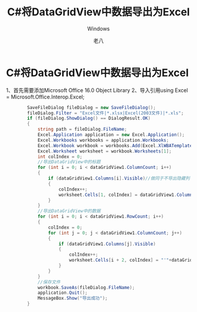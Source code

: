 ﻿---
layout: post
title: C#将DataGridView中数据导出为Excel
subtitle: Windows
categories: markdown
author: 老八
categories: zyy
tags: Windows Winform Excel 窗体
---
# C#将DataGridView中数据导出为Excel
1、首先需要添加Microsoft Office 16.0 Object Library
2、导入引用using Excel = Microsoft.Office.Interop.Excel;
```csharp
		SaveFileDialog fileDialog = new SaveFileDialog();
        fileDialog.Filter = "Excel文件|*.xlsx|Excel(2003文件)|*.xls";
        if (fileDialog.ShowDialog() == DialogResult.OK)
        {
            string path = fileDialog.FileName;
            Excel.Application application = new Excel.Application();
            Excel.Workbooks workbooks = application.Workbooks;
            Excel.Workbook workbook = workbooks.Add(Excel.XlWBATemplate.xlWBATWorksheet);
            Excel.Worksheet worksheet = workbook.Worksheets[1];
            int colIndex = 0;
            //导出DataGridView中的标题
            for (int i = 0; i < dataGridView1.ColumnCount; i++)
            {
                if (dataGridView1.Columns[i].Visible)//做同于不导出隐藏列
                {
                    colIndex++;
                    worksheet.Cells[1, colIndex] = dataGridView1.Columns[i].HeaderText;
                }
            }
            //导出DataGridView中的数据
            for (int i = 0; i < dataGridView1.RowCount; i++)
            {
                colIndex = 0;
                for (int j = 0; j < dataGridView1.ColumnCount; j++)
                {
                    if (dataGridView1.Columns[j].Visible)
                    {
                        colIndex++;
                        worksheet.Cells[i + 2, colIndex] = "'"+dataGridView1.Rows[i].Cells[j].Value;
                    }
                }
            }
            //保存文件
            workbook.SaveAs(fileDialog.FileName);
            application.Quit();
            MessageBox.Show("导出成功");
        }
```

